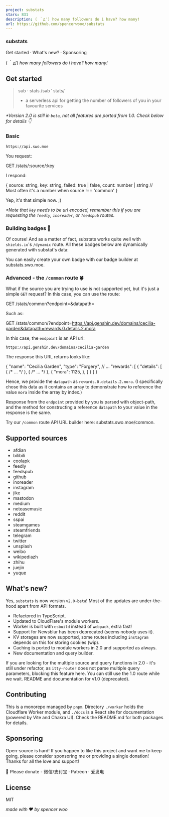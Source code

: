 ```yaml
---
project: substats
stars: 831
description: ( ｀д′) how many followers do i have? how many!
url: https://github.com/spencerwooo/substats
---
```


### substats

Get started · What's new? · Sponsoring

( ｀д′) _how many followers do i have? how many!_

Get started
-----------

> sub · stats /səb ˈ stats/
> 
> -   a serverless api for getting the number of followers of you in your favourite services

_\*Version 2.0 is still in `beta`, not all features are ported from 1.0. Check below for details 👇_

### Basic

```
https://api.swo.moe
```

You request:

GET /stats/:source/:key

I respond:

{
  source: string,
  key: string,
  failed: true | false,
  count: number | string  // Most often it's a number when source !== 'common'
}

Yep, it's that simple now. ;)

_\*Note that `key` needs to be url encoded, remember this if you are requesting the `feedly`, `inoreader`, or `feedspub` routes._

### Building badges 🎫

Of course! And as a matter of fact, substats works quite well with `shields.io`'s `/dynamic` route. All these badges below are dynamically generated with substat's data:

You can easily create your own badge with our badge builder at substats.swo.moe.

### Advanced - the `/common` route 🍀

What if the source you are trying to use is not supported yet, but it's just a simple `GET` request? In this case, you can use the route:

GET /stats/common?endpoint=<url>&datapath=<path>

Such as:

GET /stats/common/?endpoint=https://api.genshin.dev/domains/cecilia-garden&datapath=rewards.0.details.2.mora

In this case, the `endpoint` is an API url:

```
https://api.genshin.dev/domains/cecilia-garden
```

The response this URL returns looks like:

{
  "name": "Cecilia Garden",
  "type": "Forgery",
  // ...
  "rewards": \[
    {
      "details": \[
        { /\* ... \*/ },
        { /\* ... \*/ },
        {
          "mora": 1125,
        },
      \]
    }
  \]
}

Hence, we provide the `datapath` as `rewards.0.details.2.mora`. (I specifically chose this data as it contains an array to demonstrate how to reference the value `mora` inside the array by index.)

Response from the `endpoint` provided by you is parsed with object-path, and the method for constructing a reference `datapath` to your value in the response is the same.

Try our `/common` route API URL builder here: substats.swo.moe/common.

Supported sources
-----------------

-   afdian
-   bilibili
-   coolapk
-   feedly
-   feedspub
-   github
-   inoreader
-   instagram
-   jike
-   mastodon
-   medium
-   neteasemusic
-   reddit
-   sspai
-   steamgames
-   steamfriends
-   telegram
-   twitter
-   unsplash
-   weibo
-   wikipediazh
-   zhihu
-   juejin
-   yuque

What's new?
-----------

Yes, `substats` is now version `v2.0-beta`! Most of the updates are under-the-hood apart from API formats.

-   Refactored in TypeScript.
-   Updated to CloudFlare's module workers.
-   Worker is built with `esbuild` instead of `webpack`, extra fast!
-   Support for Newsblur has been deprecated (seems nobody uses it).
-   KV storages are now supported, some routes including `instagram` depends on this for storing cookies (wip).
-   Caching is ported to module workers in 2.0 and supported as always.
-   New documentation and query builder.

If you are looking for the multiple source and query functions in 2.0 - it's still under refactor, as `itty-router` does not parse multiple query parameters, blocking this feature here. You can still use the 1.0 route while we wait. README and documentation for v1.0 (deprecated).

Contributing
------------

This is a monorepo managed by `pnpm`. Directory `./worker` holds the Cloudflare Worker module, and `./docs` is a React site for documentation (powered by Vite and Chakra UI). Check the README.md for both packages for details.

Sponsoring
----------

Open-source is hard! If you happen to like this project and want me to keep going, please consider sponsoring me or providing a single donation! Thanks for all the love and support!

🧸 Please donate - 微信/支付宝 · Patreon · 爱发电

License
-------

MIT

_made with ❤️ by spencer woo_

